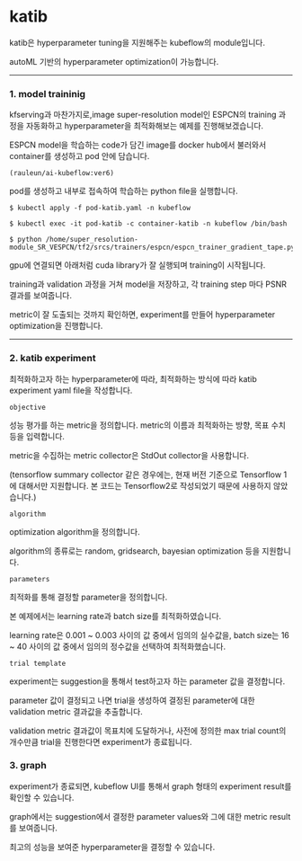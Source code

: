 # katib

katib은 hyperparameter tuning을 지원해주는 kubeflow의 module입니다.

autoML 기반의 hyperparameter optimization이 가능합니다.

---

### 1. model traininig

kfserving과 마찬가지로,image super-resolution model인 ESPCN의 training 과정을 자동화하고 hyperparameter을 최적화해보는 예제를 진행해보겠습니다.

ESPCN model을 학습하는 code가 담긴 image를 docker hub에서 불러와서 container를 생성하고 pod 안에 담습니다.

`(rauleun/ai-kubeflow:ver6)`

pod를 생성하고 내부로 접속하여 학습하는 python file을 실행합니다.

```
$ kubectl apply -f pod-katib.yaml -n kubeflow

$ kubectl exec -it pod-katib -c container-katib -n kubeflow /bin/bash

$ python /home/super_resolution-module_SR_VESPCN/tf2/srcs/trainers/espcn/espcn_trainer_gradient_tape.py
```

gpu에 연결되면 아래처럼 cuda library가 잘 실행되며 training이 시작됩니다.

training과 validation 과정을 거쳐 model을 저장하고, 각 training step 마다 PSNR 결과를 보여줍니다.

metric이 잘 도출되는 것까지 확인하면, experiment를 만들어 hyperparameter optimization을 진행합니다.

---

### 2. katib experiment

최적화하고자 하는 hyperparameter에 따라, 최적화하는 방식에 따라 katib experiment yaml file을 작성합니다.

`objective`

성능 평가를 하는 metric을 정의합니다. metric의 이름과 최적화하는 방향, 목표 수치 등을 입력합니다.

metric을 수집하는 metric collector은 StdOut collector을 사용합니다.

(tensorflow summary collector 같은 경우에는, 현재 버전 기준으로 Tensorflow 1에 대해서만 지원합니다. 본 코드는 Tensorflow2로 작성되었기 때문에 사용하지 않았습니다.)

`algorithm`

optimization algorithm을 정의합니다. 

algorithm의 종류로는 random, gridsearch, bayesian optimization 등을 지원합니다.

`parameters`

최적화를 통해 결정할 parameter을 정의합니다.

본 예제에서는 learning rate과 batch size를 최적화하였습니다.

learning rate은 0.001 ~ 0.003 사이의 값 중에서 임의의 실수값을, batch size는 16 ~ 40 사이의 값 중에서 임의의 정수값을 선택하여 최적화했습니다.

`trial template`

experiment는 suggestion을 통해서 test하고자 하는 parameter 값을 결정합니다.

parameter 값이 결정되고 나면 trial을 생성하여 결정된 parameter에 대한 validation metric 결과값을 추출합니다.

validation metric 결과값이 목표치에 도달하거나, 사전에 정의한 max trial count의 개수만큼 trial을 진행한다면 experiment가 종료됩니다.

### 3. graph 

experiment가 종료되면, kubeflow UI를 통해서 graph 형태의 experiment result를 확인할 수 있습니다.

graph에서는 suggestion에서 결정한 parameter values와 그에 대한 metric result를 보여줍니다.

최고의 성능을 보여준 hyperparameter을 결정할 수 있습니다.




